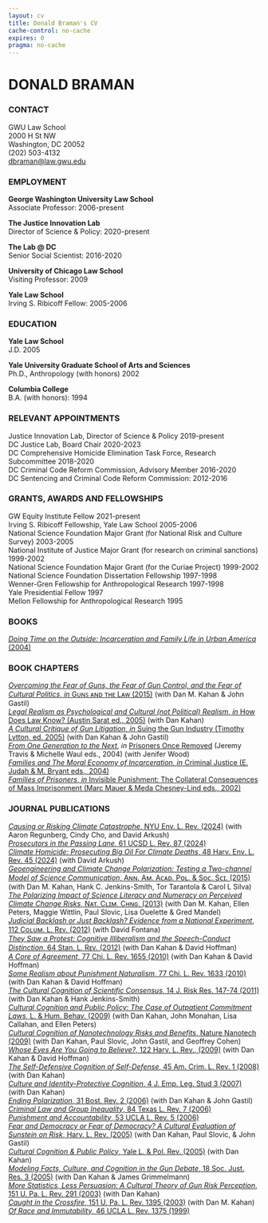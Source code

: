 ```yaml
---
layout: cv
title: Donald Braman's CV
cache-control: no-cache
expires: 0
pragma: no-cache
---
```

# DONALD BRAMAN 

### CONTACT  
GWU Law School  
2000 H St NW  
Washington, DC 20052  
(202) 503-4132   
[dbraman@law.gwu.edu](mailto:dbraman@law.gwu.edu)

### EMPLOYMENT  

**George Washington University Law School**  
Associate Professor: 2006-present

**The Justice Innovation Lab**  
Director of Science & Policy: 2020-present

**The Lab @ DC**  
Senior Social Scientist: 2016-2020

**University of Chicago Law School**  
Visiting Professor: 2009

**Yale Law School**  
Irving S. Ribicoff Fellow: 2005-2006

### EDUCATION

**Yale Law School**  
J.D. 2005

**Yale University Graduate School of Arts and Sciences**  
Ph.D., Anthropology (with honors) 2002

**Columbia College**  
B.A. (with honors): 1994

### RELEVANT APPOINTMENTS	

Justice Innovation Lab, Director of Science & Policy 2019-present  
DC Justice Lab, Board Chair 2020-2023  
DC Comprehensive Homicide Elimination Task Force, Research Subcommittee 2018-2020  
DC Criminal Code Reform Commission, Advisory Member 2016-2020  
DC Sentencing and Criminal Code Reform Commission: 2012-2016 

### GRANTS, AWARDS AND FELLOWSHIPS

GW Equity Institute Fellow 2021-present  
Irving S. Ribicoff Fellowship, Yale Law School 2005-2006  
National Science Foundation Major Grant (for National Risk and Culture Survey) 2003-2005  
National Institute of Justice Major Grant (for research on criminal sanctions) 1999-2002  
National Science Foundation Major Grant (for the Curiae Project) 1999-2002  
National Science Foundation Dissertation Fellowship 1997-1998  
Wenner-Gren Fellowship for Anthropological Research 1997-1998  
Yale Presidential Fellow 1997  
Mellon Fellowship for Anthropological Research 1995  

### BOOKS  
[_Doing Time on the Outside: Incarceration and Family Life in Urban America_ (2004)](https://www.google.com/books/edition/Doing_Time_on_the_Outside/wkY_DwAAQBAJ?hl=en&gbpv=0&kptab=getbook)  

### BOOK CHAPTERS  
[_Overcoming the Fear of Guns, the Fear of Gun Control, and the Fear of Cultural Politics_, _in_ Gᴜɴꜱ ᴀɴᴅ ᴛʜᴇ Lᴀᴡ (2015)](https://papers.ssrn.com/abstract=2103759) (with Dan M. Kahan & John Gastil)  
[_Legal Realism as Psychological and Cultural (not Political) Realism_, _in_ How Does Law Know? (Austin Sarat ed., 2005)](https://papers.ssrn.com/abstract=1504365) (with Dan Kahan)  
[_A Cultural Critique of Gun Litigation_, _in_ Suing the Gun Industry (Timothy Lytton, ed. 2005)](https://pure.psu.edu/en/publications/a-cultural-critique-of-gun-litigation) (with Dan Kahan & John Gastil)  
[_From One Generation to the Next_](https://papers.ssrn.com/sol3/papers.cfm?abstract_id=4955785), _in_ [Prisoners Once Removed](https://webarchive.urban.org/publications/210900.html) (Jeremy Travis & Michelle Waul eds., 2004) (with Jenifer Wood)  
[_Families and The Moral Economy of Incarceration_, _in_ Criminal Justice (E. Judah & M. Bryant eds., 2004)](https://papers.ssrn.com/abstract=571382)  
[_Families of Prisoners_, _in_ Invisible Punishment: The Collateral Consequences of Mass Imprisonment (Marc Mauer & Meda Chesney-Lind eds., 2002)](https://papers.ssrn.com/abstract=4955815)  

### JOURNAL PUBLICATIONS  
[_Causing or Risking Climate Catastrophe_, NYU Env. L. Rev. (2024)](https://papers.ssrn.com/sol3/papers.cfm?abstract_id=5059570) (with Aaron Regunberg, Cindy Cho, and David Arkush)  
[_Prosecutors in the Passing Lane_, 61 UCSD L. Rev. 87 (2024)](https://papers.ssrn.com/abstract=4929207)  
[_Climate Homicide: Prosecuting Big Oil For Climate Deaths_, 48 Harv. Env. L. Rev. 45 (2024)](https://papers.ssrn.com/abstract=4335779) (with David Arkush)  
[_Geoengineering and Climate Change Polarization: Testing a Two-channel Model of Science Communication_, Aɴɴ. Aᴍ. Aᴄᴀᴅ. Pᴏʟ. & Sᴏᴄ. Sᴄɪ. (2015)](https://papers.ssrn.com/abstract=1981907) (with Dan M. Kahan, Hank C. Jenkins-Smith, Tor Tarantola & Carol L Silva)  
[_The Polarizing Impact of Science Literacy and Numeracy on Perceived Climate Change Risks_, Nᴀᴛ. Cʟɪᴍ. Cʜɴɢ. (2013)](https://papers.ssrn.com/abstract=2193133) (with Dan M. Kahan, Ellen Peters, Maggie Wittlin, Paul Slovic, Lisa Ouelette & Gred Mandel)  
[_Judicial Backlash or Just Backlash? Evidence from a National Experiment_, 112 Cᴏʟᴜᴍ. L. Rᴇᴠ. (2012)](https://papers.ssrn.com/abstract=1942282) (with David Fontana)  
[_They Saw a Protest: Cognitive Illiberalism and the Speech-Conduct Distinction_, 64 Stan. L. Rᴇᴠ. (2012)](https://papers.ssrn.com/abstract=1755706) (with Dan Kahan & David Hoffman)  
[_A Core of Agreement_, 77 Chi. L. Rev. 1655 (2010)](https://papers.ssrn.com/abstract=1595363) (with Dan Kahan & David Hoffman)  
[_Some Realism about Punishment Naturalism_, 77 Chi. L. Rev. 1633 (2010)](https://papers.ssrn.com/abstract=1443552) (with Dan Kahan & David Hoffman)  
[_The Cultural Cognition of Scientific Consensus_, 14 J. Risk Res. 147-74 (2011)](https://papers.ssrn.com/abstract=1549444) (with Dan Kahan & Hank Jenkins-Smith)  
[_Cultural Cognition and Public Policy: The Case of Outpatient Commitment Laws_, L. & Hum. Behav. (2009)](https://papers.ssrn.com/abstract=746508) (with Dan Kahan, John Monahan, Lisa Callahan, and Ellen Peters)  
[_Cultural Cognition of Nanotechnology Risks and Benefits_, Nature Nanotech (2009)](https://papers.ssrn.com/abstract=1518683) (with Dan Kahan, Paul Slovic, John Gastil, and Geoffrey Cohen)  
[_Whose Eyes Are You Going to Believe?_, 122 Harv. L. Rev., (2009)](https://papers.ssrn.com/abstract=1098777) (with Dan Kahan & David Hoffman)  
[_The Self-Defensive Cognition of Self-Defense_, 45 Am. Crim. L. Rev. 1 (2008)](https://papers.ssrn.com/abstract=1097460) (with Dan Kahan)  
[_Culture and Identity-Protective Cognition_, 4 J. Emp. Leg. Stud 3 (2007)](https://papers.ssrn.com/abstract=995634) (with Dan Kahan)  
[_Ending Polarization_, 31 Bost. Rev. 2 (2006)](https://papers.ssrn.com/abstract=2756739) (with Dan Kahan & John Gastil)  
[_Criminal Law and Group Inequality_, 84 Texas L. Rev. 7 (2006)](https://papers.ssrn.com/abstract=1175803)  
[_Punishment and Accountability_, 53 UCLA L. Rev. 5 (2006)](https://papers.ssrn.com/abstract=983525)  
[_Fear and Democracy or Fear of Democracy? A Cultural Evaluation of Sunstein on Risk_, Harv. L. Rev. (2005)](https://papers.ssrn.com/abstract=801964) (with Dan Kahan, Paul Slovic, & John Gastil)  
[_Cultural Cognition & Public Policy_, Yale L. & Pol. Rev. (2005)](https://papers.ssrn.com/abstract=746508) (with Dan Kahan)  
[_Modeling Facts, Culture, and Cognition in the Gun Debate_, 18 Soc. Just. Res. 3 (2005)](https://papers.ssrn.com/abstract=2103757) (with Dan Kahan & James Grimmelmann)  
[_More Statistics, Less Persuasion: A Cultural Theory of Gun Risk Perception_, 151 U. Pa. L. Rev. 291 (2003)](https://papers.ssrn.com/abstract=286205) (with Dan Kahan)  
[_Caught in the Crossfire_, 151 U. Pa. L. Rev. 1395 (2003)](https://papers.ssrn.com/abstract=2103741) (with Dan M. Kahan)  
[_Of Race and Immutability_, 46 UCLA L. Rev. 1375 (1999)](https://papers.ssrn.com/abstract=789944)
